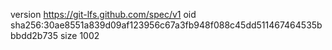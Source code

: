 version https://git-lfs.github.com/spec/v1
oid sha256:30ae8551a839d09af123956c67a3fb948f088c45dd511467464535bbbdd2b735
size 1002
